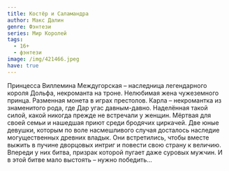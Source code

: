 ```yaml
---
title: Костёр и Саламандра
author: Макс Далин
genre: Фэнтези
series: Мир Королей
tags:
  - 16+
  - фэнтези
image: /img/421466.jpeg
have: true
---
```

Принцесса Виллемина Междугорская – наследница легендарного короля Дольфа, некроманта на троне. Нелюбимая жена чужеземного принца. Разменная монета в играх престолов. Карла – некромантка из знаменитого рода, где Дар угас давным-давно. Наделённая такой силой, какой никогда прежде не встречали у женщин. Мёртвая для своей семьи и нашедшая приют среди бродячих циркачей. Две юные девушки, которым по воле насмешливого случая досталось наследие могущественных древних владык. Они встретились, чтобы вместе выжить в пучине дворцовых интриг и повести свою страну к величию. Впереди у них битва, призрак которой пугает даже суровых мужчин. И в этой битве мало выстоять – нужно победить…